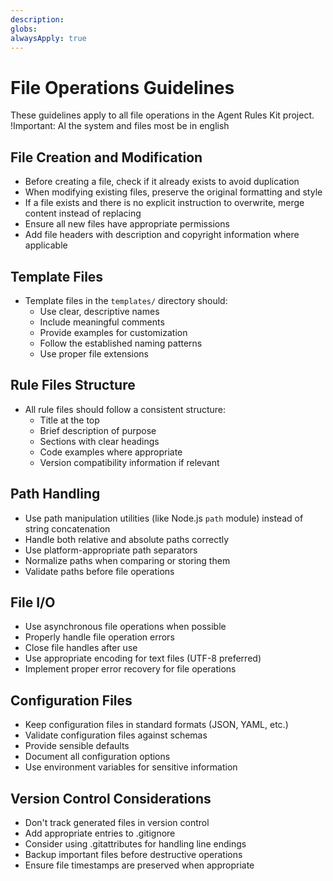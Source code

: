 ```yaml
---
description:
globs:
alwaysApply: true
---
```


# File Operations Guidelines

These guidelines apply to all file operations in the Agent Rules Kit project.
!Important: Al the system and files most be in english

 <!-- In the future: or using the translations system -->

## File Creation and Modification

-   Before creating a file, check if it already exists to avoid duplication
-   When modifying existing files, preserve the original formatting and style
-   If a file exists and there is no explicit instruction to overwrite, merge content instead of replacing
-   Ensure all new files have appropriate permissions
-   Add file headers with description and copyright information where applicable

## Template Files

-   Template files in the `templates/` directory should:
    -   Use clear, descriptive names
    -   Include meaningful comments
    -   Provide examples for customization
    -   Follow the established naming patterns
    -   Use proper file extensions

## Rule Files Structure

-   All rule files should follow a consistent structure:
    -   Title at the top
    -   Brief description of purpose
    -   Sections with clear headings
    -   Code examples where appropriate
    -   Version compatibility information if relevant

## Path Handling

-   Use path manipulation utilities (like Node.js `path` module) instead of string concatenation
-   Handle both relative and absolute paths correctly
-   Use platform-appropriate path separators
-   Normalize paths when comparing or storing them
-   Validate paths before file operations

## File I/O

-   Use asynchronous file operations when possible
-   Properly handle file operation errors
-   Close file handles after use
-   Use appropriate encoding for text files (UTF-8 preferred)
-   Implement proper error recovery for file operations

## Configuration Files

-   Keep configuration files in standard formats (JSON, YAML, etc.)
-   Validate configuration files against schemas
-   Provide sensible defaults
-   Document all configuration options
-   Use environment variables for sensitive information

## Version Control Considerations

-   Don't track generated files in version control
-   Add appropriate entries to .gitignore
-   Consider using .gitattributes for handling line endings
-   Backup important files before destructive operations
-   Ensure file timestamps are preserved when appropriate
